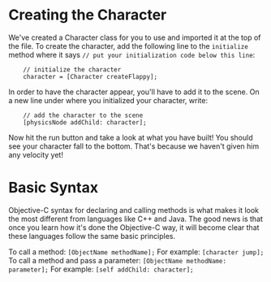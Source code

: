 Creating the Character
===================

We've created a Character class for you to use and imported it at the top of the file.
To create the character, add the following line to the ```initialize``` method where it says
```// put your initialization code below this line```:

        // initialize the character
        character = [Character createFlappy];

In order to have the character appear, you'll have to add it to the scene. On a new line
under where you initialized your character, write:

        // add the character to the scene
        [physicsNode addChild: character];

Now hit the run button and take a look at what you have built! You should see your
character fall to the bottom. That's because we haven't given him any velocity yet!

Basic Syntax
============

Objective-C syntax for declaring and calling methods is what makes it look the most different from
languages like C++ and Java. The good news is that once you learn how it's done the Objective-C way,
it will become clear that these languages follow the same basic principles.

To call a method: ```[ObjectName methodName];```
For example: ```[character jump];```
To call a method and pass a parameter: ```[ObjectName methodName: parameter];```
For example: ```[self addChild: character];```
